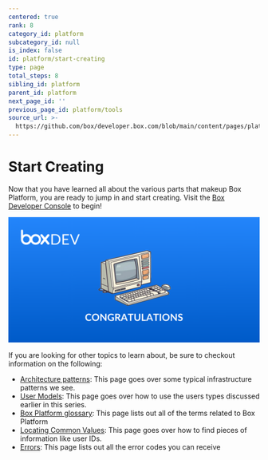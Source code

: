 ```yaml
---
centered: true
rank: 8
category_id: platform
subcategory_id: null
is_index: false
id: platform/start-creating
type: page
total_steps: 8
sibling_id: platform
parent_id: platform
next_page_id: ''
previous_page_id: platform/tools
source_url: >-
  https://github.com/box/developer.box.com/blob/main/content/pages/platform/start-creating.md
---
```

# Start Creating

Now that you have learned all about the various parts that makeup Box Platform,
you are ready to jump in and start creating. Visit
the [Box Developer Console][devconsole] to begin!

<ImageFrame center>

![Learn](images/congrats.png)

</ImageFrame>

If you are looking for other topics to learn about, be sure to checkout
information on the following:

- [Architecture patterns][arch_patterns]: This page goes over some typical
infrastructure patterns we see.
- [User Models][user_models]: This page goes over how to use the users types
discussed earlier in this series.
- [Box Platform glossary][bpc]: This page lists out all of the terms related
to Box Platform
- [Locating Common Values][common_values]: This page goes over how to find
pieces of information like user IDs.
- [Errors][errors]: This page lists out all the error codes you can receive

[devconsole]: https://cloud.app.box.com/developers/console
[arch_patterns]: g://getting-started/architecture-patterns/
[user_models]: g://getting-started/user-models/
[bpc]: g://getting-started/box-glossary/
[common_values]: g://getting-started/locating-values/
[errors]: g://api-calls/permissions-and-errors/common-errors/